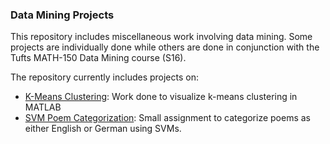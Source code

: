 ### Data Mining Projects

This repository includes miscellaneous work involving data mining. Some projects are individually done while others are done in conjunction with the Tufts MATH-150 Data Mining course (S16).

The repository currently includes projects on:

- [K-Means Clustering](https://github.com/ben-tanen/data-mining/tree/master/kmeans): Work done to visualize k-means clustering in MATLAB
- [SVM Poem Categorization](https://github.com/ben-tanen/data-mining/tree/master/svm-poems): Small assignment to categorize poems as either English or German using SVMs.
